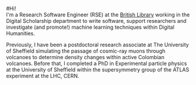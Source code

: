 #Hi!  
I'm a Research Software Engineer (RSE) at the [British Library](https://bl.uk) working in the Digital Scholarship department to write software, support researchers and investigate (and promote!) machine learning techniques within Digital Humanities.

Previously, I have been a postdoctoral research associate at The University of Sheffield simulating the passage of cosmic-ray muons through volcanoes to determine density changes within active Colombian volcanoes. Before that, I completed a PhD in Experimental particle physics at the University of Sheffield within the supersymmetry group of the ATLAS experiment at the LHC, CERN.

